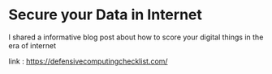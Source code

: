 # Secure your Data in Internet 
I shared a informative blog post about how to score your digital things in the era of internet 

link : https://defensivecomputingchecklist.com/ 
